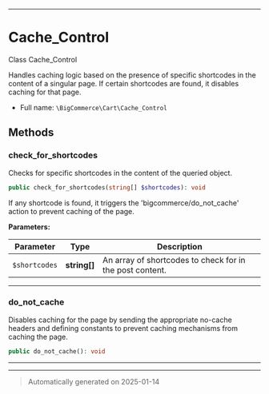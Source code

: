 ***

# Cache_Control

Class Cache_Control

Handles caching logic based on the presence of specific shortcodes in the content of a singular page.
If certain shortcodes are found, it disables caching for that page.

* Full name: `\BigCommerce\Cart\Cache_Control`




## Methods


### check_for_shortcodes

Checks for specific shortcodes in the content of the queried object.

```php
public check_for_shortcodes(string[] $shortcodes): void
```

If any shortcode is found, it triggers the 'bigcommerce/do_not_cache' action to prevent caching of the page.






**Parameters:**

| Parameter | Type | Description |
|-----------|------|-------------|
| `$shortcodes` | **string[]** | An array of shortcodes to check for in the post content. |





***

### do_not_cache

Disables caching for the page by sending the appropriate no-cache headers
and defining constants to prevent caching mechanisms from caching the page.

```php
public do_not_cache(): void
```












***


***
> Automatically generated on 2025-01-14

